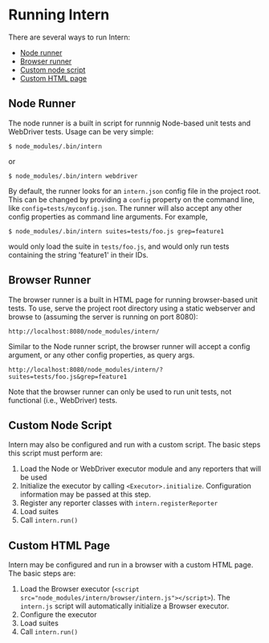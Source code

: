 # Running Intern

There are several ways to run Intern:

* [Node runner](#node-runner)
* [Browser runner](#browser-runner)
* [Custom node script](#custom-node-script)
* [Custom HTML page](#custom-html-page)

## Node Runner

The node runner is a built in script for runnnig Node-based unit tests and WebDriver tests. Usage can be very simple:

    $ node_modules/.bin/intern

or

    $ node_modules/.bin/intern webdriver

By default, the runner looks for an `intern.json` config file in the project root. This can be changed by providing a
`config` property on the command line, like `config=tests/myconfig.json`. The runner will also accept any other config
properties as command line arguments. For example,

    $ node_modules/.bin/intern suites=tests/foo.js grep=feature1

would only load the suite in `tests/foo.js`, and would only run tests containing the string 'feature1' in their IDs.

## Browser Runner

The browser runner is a built in HTML page for running browser-based unit tests. To use, serve the project root
directory using a static webserver and browse to (assuming the server is running on port 8080):

    http://localhost:8080/node_modules/intern/

Similar to the Node runner script, the browser runner will accept a config argument, or any other config properties, as
query args.

    http://localhost:8080/node_modules/intern/?suites=tests/foo.js&grep=feature1

Note that the browser runner can only be used to run unit tests, not functional (i.e., WebDriver) tests.

## Custom Node Script

Intern may also be configured and run with a custom script. The basic steps this script must perform are:

1. Load the Node or WebDriver executor module and any reporters that will be used
2. Initialize the executor by calling `<Executor>.initialize`. Configuration information may be passed at this step.
3. Register any reporter classes with `intern.registerReporter`
4. Load suites
5. Call `intern.run()`

## Custom HTML Page

Intern may be configured and run in a browser with a custom HTML page. The basic steps are:

1. Load the Browser executor (`<script src="node_modules/intern/browser/intern.js"></script>`). The `intern.js` script
   will automatically initialize a Browser executor.
2. Configure the executor
3. Load suites
4. Call `intern.run()`
